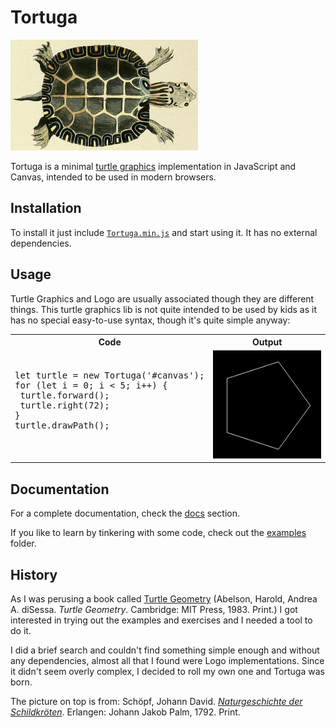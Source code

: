 # Tortuga

![Tortuga](docs/img/tortuga.png)

Tortuga is a minimal [turtle graphics](https://en.wikipedia.org/wiki/Turtle_graphics)
implementation in JavaScript and Canvas, intended to be used in modern browsers.

## Installation

To install it just include [`Tortuga.min.js`](https://github.com/peregrinogris/tortuga/blob/master/lib/Tortuga.min.js)
and start using it. It has no external dependencies.

## Usage

Turtle Graphics and Logo are usually associated though they are different things.
This turtle graphics lib is not quite intended to be used by kids as it has no
special easy-to-use syntax, though it's quite simple anyway:

<table>
  <tr>
    <th>Code</th>
    <th>Output</th>
  </tr>
  <tr>
    <td>
       <pre lang="javascript">
let turtle = new Tortuga('#canvas');
for (let i = 0; i < 5; i++) {
 turtle.forward();
 turtle.right(72);
}
turtle.drawPath();
      </pre>
    </td>
    <td>
      <img src="docs/img/pentagon.png" alt="Pentagon">
    </td>
  </tr>
</table>


## Documentation

For a complete documentation, check the [docs](docs/README.md) section.

If you like to learn by tinkering with some code, check out the
[examples](docs/Examples.md) folder.

## History

As I was perusing a book called [Turtle Geometry](https://mitpress.mit.edu/index.php?q=books/turtle-geometry) (Abelson,
Harold, Andrea A. diSessa. *Turtle Geometry*. Cambridge: MIT Press, 1983. Print.)
I got interested in trying out the examples and exercises and I needed a tool to
do it.

I did a brief search and couldn't find something simple enough and without any
dependencies, almost all that I found were Logo implementations. Since it didn't
seem overly complex, I decided to roll my own one and Tortuga was born.

The picture on top is from:
Schöpf, Johann David.
[*Naturgeschichte der Schildkröten*](http://dx.doi.org/10.5962/bhl.title.58644).
Erlangen: Johann Jakob Palm, 1792. Print.
